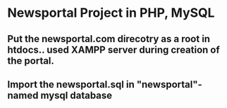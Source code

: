 # Newsportal Project in PHP, MySQL

## Put the newsportal.com direcotry as a root in htdocs.. used XAMPP server during creation of the portal.
## Import the newsportal.sql in "newsportal"-named mysql database
